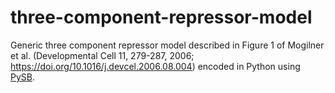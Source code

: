 # three-component-repressor-model

Generic three component repressor model described in Figure 1 of Mogilner et al. (Developmental Cell 11, 279-287, 2006; https://doi.org/10.1016/j.devcel.2006.08.004) encoded in Python using [PySB](https://pysb.org/). 
